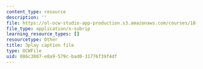 ```yaml
---
content_type: resource
description: ''
file: https://ol-ocw-studio-app-production.s3.amazonaws.com/courses/18-03sc-differential-equations-fall-2011/086c3807e8a9579cbad031776f39f4df_YQ7HEE8-OfA.vtt
file_type: application/x-subrip
learning_resource_types: []
resourcetype: Other
title: 3play caption file
type: OCWFile
uid: 086c3807-e8a9-579c-bad0-31776f39f4df
---
```

